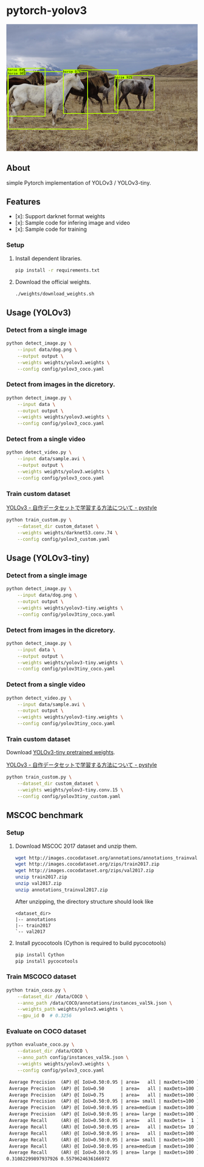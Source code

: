 # pytorch-yolov3

![](output/herd_of_horses.png)

## About

simple Pytorch implementation of YOLOv3 / YOLOv3-tiny.

## Features

- [x]: Support darknet format weights
- [x]: Sample code for infering image and video
- [x]: Sample code for training

### Setup

1. Install dependent libraries.

    ```bash
    pip install -r requirements.txt
    ```

2. Download the official weights.

    ```bash
    ./weights/download_weights.sh
    ```

## Usage (YOLOv3)

### Detect from a single image

```bash
python detect_image.py \
    --input data/dog.png \
    --output output \
    --weights weights/yolov3.weights \
    --config config/yolov3_coco.yaml
```

### Detect from images in the dicretory.

```bash
python detect_image.py \
    --input data \
    --output output \
    --weights weights/yolov3.weights \
    --config config/yolov3_coco.yaml
```

### Detect from a single video

```bash
python detect_video.py \
    --input data/sample.avi \
    --output output \
    --weights weights/yolov3.weights \
    --config config/yolov3_coco.yaml
```

### Train custom dataset

[YOLOv3 - 自作データセットで学習する方法について - pystyle](https://pystyle.info/pytorch-yolov3-how-to-train-custom-dataset/)

```bash
python train_custom.py \
    --dataset_dir custom_dataset \
    --weights weights/darknet53.conv.74 \
    --config config/yolov3_custom.yaml
```

## Usage (YOLOv3-tiny)

### Detect from a single image

```bash
python detect_image.py \
    --input data/dog.png \
    --output output \
    --weights weights/yolov3-tiny.weights \
    --config config/yolov3tiny_coco.yaml
```

### Detect from images in the dicretory.

```bash
python detect_image.py \
    --input data \
    --output output \
    --weights weights/yolov3-tiny.weights \
    --config config/yolov3tiny_coco.yaml
```

### Detect from a single video

```bash
python detect_video.py \
    --input data/sample.avi \
    --output output \
    --weights weights/yolov3-tiny.weights \
    --config config/yolov3tiny_coco.yaml
```

### Train custom dataset

Download [YOLOv3-tiny pretrained weights](https://drive.google.com/file/d/1sEjehR9psSD9lWHvXABaN6jbAAkbwbBX/view?usp=sharing).

[YOLOv3 - 自作データセットで学習する方法について - pystyle](https://pystyle.info/pytorch-yolov3-how-to-train-custom-dataset/)

```bash
python train_custom.py \
    --dataset_dir custom_dataset \
    --weights weights/yolov3-tiny.conv.15 \
    --config config/yolov3tiny_custom.yaml
```

## MSCOC benchmark

### Setup

1. Download MSCOC 2017 dataset and unzip them.

    ```bash
    wget http://images.cocodataset.org/annotations/annotations_trainval2017.zip
    wget http://images.cocodataset.org/zips/train2017.zip
    wget http://images.cocodataset.org/zips/val2017.zip
    unzip train2017.zip
    unzip val2017.zip
    unzip annotations_trainval2017.zip
    ```

    After unzipping, the directory structure should look like

    ```
    <dataset_dir>
    |-- annotations
    |-- train2017
    `-- val2017
    ```

2. Install pycocotools (Cython is required to build pycocotools)

    ```bash
    pip install Cython
    pip install pycocotools
    ```

### Train MSCOCO dataset

```bash
python train_coco.py \
    --dataset_dir /data/COCO \
    --anno_path /data/COCO/annotations/instances_val5k.json \
    --weights_path weights/yolov3.weights \
    --gpu_id 0  # 0.3256
```

### Evaluate on COCO dataset

```bash
python evaluate_coco.py \
    --dataset_dir /data/COCO \
    --anno_path config/instances_val5k.json \
    --weights weights/yolov3.weights \
    --config config/yolov3_coco.yaml
```

```txt
 Average Precision  (AP) @[ IoU=0.50:0.95 | area=   all | maxDets=100 ] = 0.311
 Average Precision  (AP) @[ IoU=0.50      | area=   all | maxDets=100 ] = 0.558
 Average Precision  (AP) @[ IoU=0.75      | area=   all | maxDets=100 ] = 0.313
 Average Precision  (AP) @[ IoU=0.50:0.95 | area= small | maxDets=100 ] = 0.141
 Average Precision  (AP) @[ IoU=0.50:0.95 | area=medium | maxDets=100 ] = 0.339
 Average Precision  (AP) @[ IoU=0.50:0.95 | area= large | maxDets=100 ] = 0.457
 Average Recall     (AR) @[ IoU=0.50:0.95 | area=   all | maxDets=  1 ] = 0.275
 Average Recall     (AR) @[ IoU=0.50:0.95 | area=   all | maxDets= 10 ] = 0.416
 Average Recall     (AR) @[ IoU=0.50:0.95 | area=   all | maxDets=100 ] = 0.437
 Average Recall     (AR) @[ IoU=0.50:0.95 | area= small | maxDets=100 ] = 0.238
 Average Recall     (AR) @[ IoU=0.50:0.95 | area=medium | maxDets=100 ] = 0.477
 Average Recall     (AR) @[ IoU=0.50:0.95 | area= large | maxDets=100 ] = 0.603
0.31082299897937926 0.5579624636166972
```

